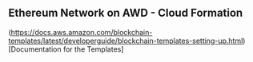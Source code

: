 ## Ethereum Network on AWD - Cloud Formation

(https://docs.aws.amazon.com/blockchain-templates/latest/developerguide/blockchain-templates-setting-up.html)[Documentation for the Templates]